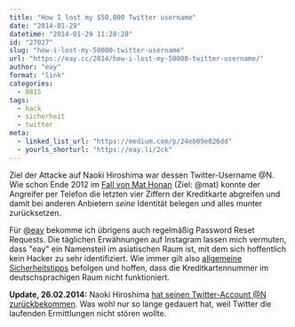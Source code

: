 ```yaml
---
title: "How I lost my $50,000 Twitter username"
date: "2014-01-29"
datetime: "2014-01-29 11:28:28"
id: "27027"
slug: "how-i-lost-my-50000-twitter-username"
url: "https://eay.cc/2014/how-i-lost-my-50000-twitter-username/"
author: "eay"
format: "link"
categories:
  - 0815
tags:
  - hack
  - sicherheit
  - twitter
meta:
  - linked_list_url: "https://medium.com/p/24eb09e026dd"
  - yourls_shorturl: "https://eay.li/2ck"
---
```


Ziel der Attacke auf Naoki Hiroshima war dessen Twitter-Username @N. Wie schon Ende 2012 im [Fall von Mat Honan](http://www.wired.com/gadgetlab/2012/11/ff-mat-honan-password-hacker/all/) (Ziel: @mat) konnte der Angreifer per Telefon die letzten vier Ziffern der Kreditkarte abgreifen und damit bei anderen Anbietern _seine_ Identität belegen und alles munter zurücksetzen.

Für [@eay](http://twitter.com/eay) bekomme ich übrigens auch regelmäßig Password Reset Requests. Die täglichen Erwähnungen auf Instagram lassen mich vermuten, dass "eay" ein Namensteil im asiatischen Raum ist, mit dem sich hoffentlich kein Hacker zu sehr identifiziert. Wie immer gilt also [allgemeine Sicherheitstipps](//eay.cc/2013/andi-ueber-passwoerter/) befolgen und hoffen, dass die Kreditkartennummer im deutschsprachigen Raum nicht funktioniert.

**Update, 26.02.2014:** Naoki Hiroshima [hat seinen Twitter-Account @N zurückbekommen](http://thenextweb.com/twitter/2014/02/26/happy-ending-n-restored-rightful-owner/). Was wohl nur so lange gedauert hat, weil Twitter die laufenden Ermittlungen nicht stören wollte.
